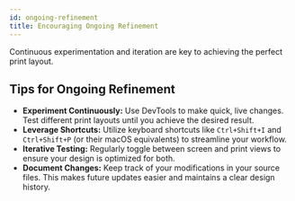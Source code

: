 ```yaml
---
id: ongoing-refinement
title: Encouraging Ongoing Refinement
---
```


Continuous experimentation and iteration are key to achieving the perfect print layout.

## Tips for Ongoing Refinement

- **Experiment Continuously:** Use DevTools to make quick, live changes. Test different print layouts until you achieve the desired result.
- **Leverage Shortcuts:** Utilize keyboard shortcuts like `Ctrl+Shift+I` and `Ctrl+Shift+P` (or their macOS equivalents) to streamline your workflow.
- **Iterative Testing:** Regularly toggle between screen and print views to ensure your design is optimized for both.
- **Document Changes:** Keep track of your modifications in your source files. This makes future updates easier and maintains a clear design history.
